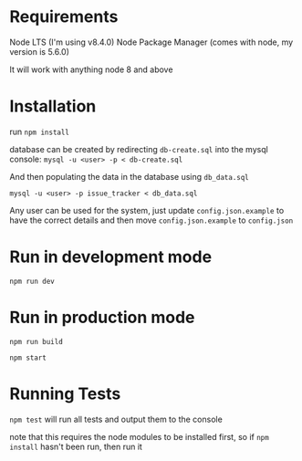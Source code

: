 # Requirements #
Node LTS (I'm using v8.4.0)
Node Package Manager (comes with node, my version is 5.6.0)

It will work with anything node 8 and above

# Installation #

run `npm install`

database can be created by redirecting `db-create.sql` into the mysql console:
`mysql -u <user> -p < db-create.sql`

And then populating the data in the database using `db_data.sql`

`mysql -u <user> -p issue_tracker < db_data.sql`

Any user can be used for the system, just update `config.json.example` to have the correct details
and then move `config.json.example` to `config.json`

# Run in development mode #

`npm run dev`

# Run in production mode #

`npm run build`

`npm start`

# Running Tests #

`npm test` will run all tests and output them to the console

note that this requires the node modules to be installed first, so if `npm install` hasn't been run, then run it
